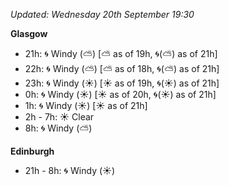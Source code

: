 *Updated: Wednesday 20th September 19:30*

**Glasgow**

* 21h: :cyclone: Windy (:partly_sunny:) [:partly_sunny: as of 19h, :cyclone:(:partly_sunny:) as of 21h]
* 22h: :cyclone: Windy (:partly_sunny:) [:partly_sunny: as of 18h, :cyclone:(:partly_sunny:) as of 21h]
* 23h: :cyclone: Windy (:sunny:) [:sunny: as of 19h, :cyclone:(:sunny:) as of 21h]
* 0h: :cyclone: Windy (:sunny:) [:sunny: as of 20h, :cyclone:(:sunny:) as of 21h]
* 1h: :cyclone: Windy (:sunny:) [:sunny: as of 21h]
* 2h - 7h: :sunny: Clear
* 8h: :cyclone: Windy (:partly_sunny:)

**Edinburgh**

* 21h - 8h: :cyclone: Windy (:sunny:)
